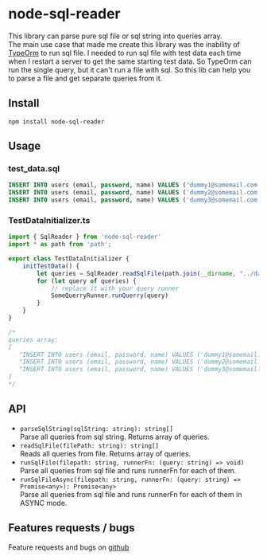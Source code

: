 # node-sql-reader
This library can parse pure sql file or sql string into queries array.  
The main use case that made me create this library was the inability of [TypeOrm](https://typeorm.io) to run sql file.
I needed to run sql file with test data each time when I restart a server to get the same starting test data. 
So TypeOrm can run the single query, but it can't run a file with sql. So this lib can help you to parse a file and get separate queries from it.


## Install
```
npm install node-sql-reader
```

## Usage

### test_data.sql
```sql
INSERT INTO users (email, password, name) VALUES ('dummy1@somemail.com', 'hashed_password1', 'dummy1');
INSERT INTO users (email, password, name) VALUES ('dummy2@somemail.com', 'hashed_password2', 'dummy2');
INSERT INTO users (email, password, name) VALUES ('dummy3@somemail.com', 'hashed_password3', 'dummy3');
```

### TestDataInitializer.ts
```ts
import { SqlReader } from 'node-sql-reader'
import * as path from 'path';

export class TestDataInitializer {
    initTestData() {
        let queries = SqlReader.readSqlFile(path.join(__dirname, "../database/test_data.sql"))
        for (let query of queries) {
            // replace it with your query runner
            SomeQuerryRunner.runQuerry(query)
        }
    }
}

/*
queries array:
[
   "INSERT INTO users (email, password, name) VALUES ('dummy1@somemail.com', 'hashed_password1', 'dummy1')",
   "INSERT INTO users (email, password, name) VALUES ('dummy2@somemail.com', 'hashed_password2', 'dummy2')",
   "INSERT INTO users (email, password, name) VALUES ('dummy3@somemail.com', 'hashed_password3', 'dummy3')",
]
*/
```

## API
* `parseSqlString(sqlString: string): string[]`  
Parse all queries from sql string. Returns array of queries.
* `readSqlFile(filePath: string): string[]`  
Reads all queries from file. Returns array of queries.
* `runSqlFile(filepath: string, runnerFn: (query: string) => void)`  
Parse all queries from sql file and runs runnerFn for each of them.
* `runSqlFileAsync(filepath: string, runnerFn: (query: string) => Promise<any>): Promise<any>`  
Parse all queries from sql file and runs runnerFn for each of them in ASYNC mode.

## Features requests / bugs
Feature requests and bugs on [github](https://github.com/Halynsky/node-sql-reader)
